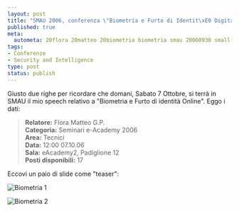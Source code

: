 ```yaml
--- 
layout: post
title: "SMAU 2006, conferenza \"Biometria e Furto di Identit\xE0 Digitale\""
published: true
meta: 
  autometa: 20flora 20matteo 20biometria biometria smau 20060930 small firto
tags: 
- Conferenze
- Security and Intelligence
type: post
status: publish
---
```

Giusto due righe per ricordare che domani, Sabato 7 Ottobre, si terrà in SMAU il mio speech relativo a "Biometria e Furto di identità Online". Eggo i dati:

> **Relatore:** Flora Matteo G.P.  
> **Categoria:** Seminari e-Academy 2006  
> **Area:** Tecnici  
> **Data:** 12:00 07.10.06  
> **Sala:** eAcademy2, Padiglione 12  
> **Posti disponibili:** 17  

Eccovi un paio di slide come "teaser":   

![Biometria 1](/download/20060930%20-%20Matteo%20Flora%20-%20Biometria.002-small.jpg)  

![Biometria 2](/download/20060930%20-%20Matteo%20Flora%20-%20Biometria.035-small.jpg)  

 
